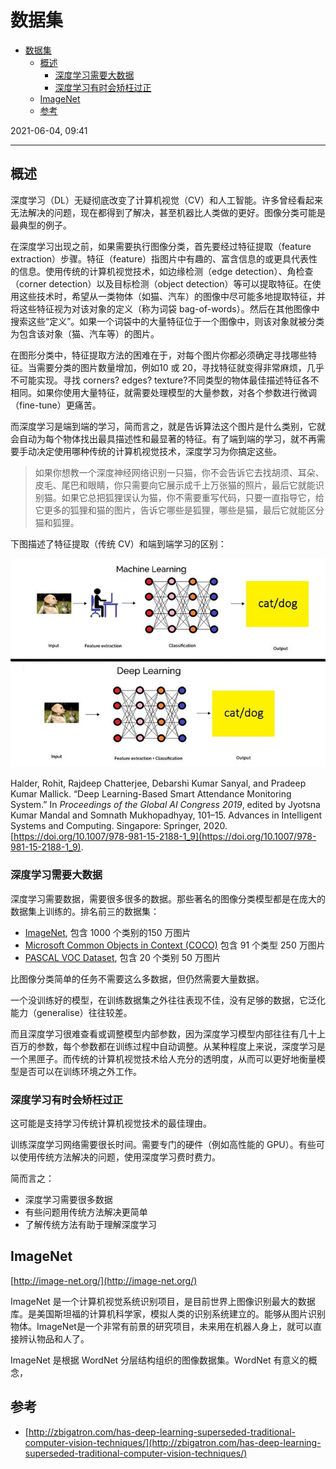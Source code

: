 # 数据集

- [数据集](#数据集)
  - [概述](#概述)
    - [深度学习需要大数据](#深度学习需要大数据)
    - [深度学习有时会矫枉过正](#深度学习有时会矫枉过正)
  - [ImageNet](#imagenet)
  - [参考](#参考)

2021-06-04, 09:41
***

## 概述

深度学习（DL）无疑彻底改变了计算机视觉（CV）和人工智能。许多曾经看起来无法解决的问题，现在都得到了解决，甚至机器比人类做的更好。图像分类可能是最典型的例子。

在深度学习出现之前，如果需要执行图像分类，首先要经过特征提取（feature extraction）步骤。特征（feature）指图片中有趣的、富含信息的或更具代表性的信息。使用传统的计算机视觉技术，如边缘检测（edge detection）、角检查（corner detection）以及目标检测（object detection）等可以提取特征。在使用这些技术时，希望从一类物体（如猫、汽车）的图像中尽可能多地提取特征，并将这些特征视为对该对象的定义（称为词袋 bag-of-words）。然后在其他图像中搜索这些“定义”。如果一个词袋中的大量特征位于一个图像中，则该对象就被分类为包含该对象（猫、汽车等）的图片。

在图形分类中，特征提取方法的困难在于，对每个图片你都必须确定寻找哪些特征。当需要分类的图片数量增加，例如10 或 20，寻找特征就变得非常麻烦，几乎不可能实现。寻找 corners? edges? texture?不同类型的物体最佳描述特征各不相同。如果你使用大量特征，就需要处理模型的大量参数，对各个参数进行微调（fine-tune）更痛苦。

而深度学习是端到端的学习，简而言之，就是告诉算法这个图片是什么类别，它就会自动为每个物体找出最具描述性和最显著的特征。有了端到端的学习，就不再需要手动决定使用哪种传统的计算机视觉技术，深度学习为你搞定这些。

> 如果你想教一个深度神经网络识别一只猫，你不会告诉它去找胡须、耳朵、皮毛、尾巴和眼睛，你只需要向它展示成千上万张猫的照片，最后它就能识别猫。如果它总把狐狸误认为猫，你不需要重写代码，只要一直指导它，给它更多的狐狸和猫的图片，告诉它哪些是狐狸，哪些是猫，最后它就能区分猫和狐狸。

下图描述了特征提取（传统 CV）和端到端学习的区别：

![](images/2021-06-04-09-41-35.png)

Halder, Rohit, Rajdeep Chatterjee, Debarshi Kumar Sanyal, and Pradeep Kumar Mallick. “Deep Learning-Based Smart Attendance Monitoring System.” In _Proceedings of the Global AI Congress 2019_, edited by Jyotsna Kumar Mandal and Somnath Mukhopadhyay, 101–15. Advances in Intelligent Systems and Computing. Singapore: Springer, 2020. [https://doi.org/10.1007/978-981-15-2188-1_9](https://doi.org/10.1007/978-981-15-2188-1_9).

### 深度学习需要大数据

深度学习需要数据，需要很多很多的数据。那些著名的图像分类模型都是在庞大的数据集上训练的。排名前三的数据集：

- [ImageNet](http://www.image-net.org/), 包含 1000 个类别的150 万图片
- [Microsoft Common Objects in Context (COCO)](https://cocodataset.org/#home) 包含 91 个类型 250 万图片
- [PASCAL VOC Dataset](http://host.robots.ox.ac.uk/pascal/VOC/), 包含 20 个类别 50 万图片

比图像分类简单的任务不需要这么多数据，但仍然需要大量数据。

一个没训练好的模型，在训练数据集之外往往表现不佳，没有足够的数据，它泛化能力（generalise）往往较差。

而且深度学习很难查看或调整模型内部参数，因为深度学习模型内部往往有几十上百万的参数，每个参数都在训练过程中自动调整。从某种程度上来说，深度学习是一个黑匣子。而传统的计算机视觉技术给人充分的透明度，从而可以更好地衡量模型是否可以在训练环境之外工作。

### 深度学习有时会矫枉过正

这可能是支持学习传统计算机视觉技术的最佳理由。

训练深度学习网络需要很长时间。需要专门的硬件（例如高性能的 GPU）。有些可以使用传统方法解决的问题，使用深度学习费时费力。

简而言之：

- 深度学习需要很多数据
- 有些问题用传统方法解决更简单
- 了解传统方法有助于理解深度学习

## ImageNet

[http://image-net.org/](http://image-net.org/)

ImageNet 是一个计算机视觉系统识别项目，是目前世界上图像识别最大的数据库。是美国斯坦福的计算机科学家，模拟人类的识别系统建立的。能够从图片识别物体。ImageNet是一个非常有前景的研究项目，未来用在机器人身上，就可以直接辨认物品和人了。

ImageNet 是根据 WordNet 分层结构组织的图像数据集。WordNet 有意义的概念，

## 参考

- [http://zbigatron.com/has-deep-learning-superseded-traditional-computer-vision-techniques/](http://zbigatron.com/has-deep-learning-superseded-traditional-computer-vision-techniques/)
